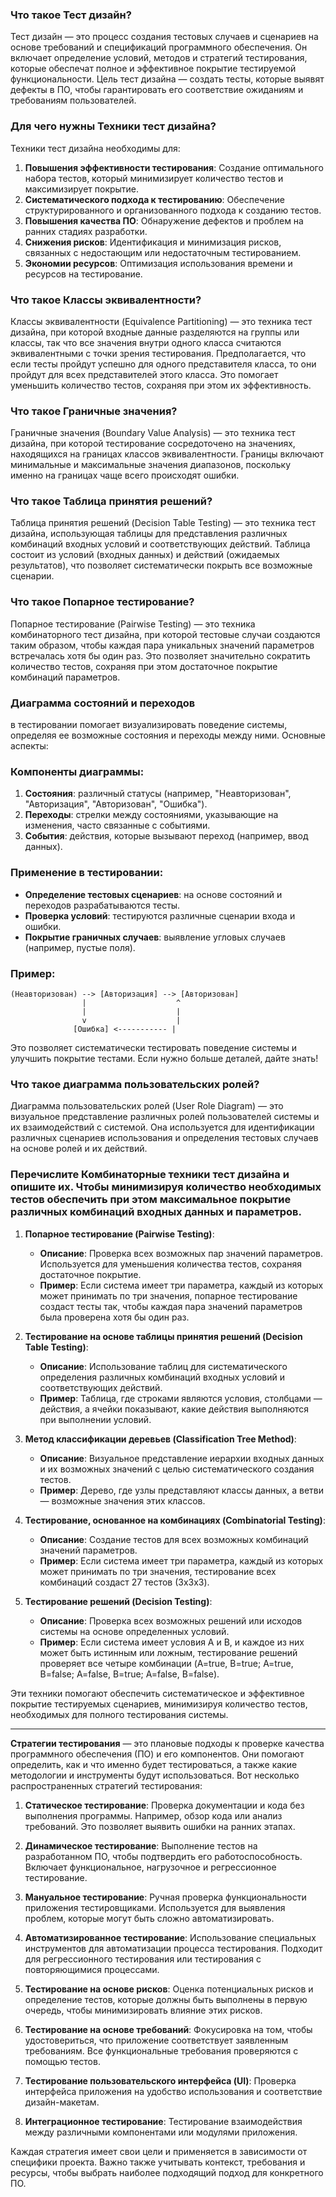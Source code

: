 ### Что такое Тест дизайн?

Тест дизайн — это процесс создания тестовых случаев и сценариев на основе требований и спецификаций программного обеспечения. Он включает определение условий, методов и стратегий тестирования, которые обеспечат полное и эффективное покрытие тестируемой функциональности. Цель тест дизайна — создать тесты, которые выявят дефекты в ПО, чтобы гарантировать его соответствие ожиданиям и требованиям пользователей.

### Для чего нужны Техники тест дизайна?

Техники тест дизайна необходимы для:
1. **Повышения эффективности тестирования**: Создание оптимального набора тестов, который минимизирует количество тестов и максимизирует покрытие.
2. **Систематического подхода к тестированию**: Обеспечение структурированного и организованного подхода к созданию тестов.
3. **Повышения качества ПО**: Обнаружение дефектов и проблем на ранних стадиях разработки.
4. **Снижения рисков**: Идентификация и минимизация рисков, связанных с недостающим или недостаточным тестированием.
5. **Экономии ресурсов**: Оптимизация использования времени и ресурсов на тестирование.

### Что такое Классы эквивалентности?

Классы эквивалентности (Equivalence Partitioning) — это техника тест дизайна, при которой входные данные разделяются на группы или классы, так что все значения внутри одного класса считаются эквивалентными с точки зрения тестирования. Предполагается, что если тесты пройдут успешно для одного представителя класса, то они пройдут для всех представителей этого класса. Это помогает уменьшить количество тестов, сохраняя при этом их эффективность.

### Что такое Граничные значения?

Граничные значения (Boundary Value Analysis) — это техника тест дизайна, при которой тестирование сосредоточено на значениях, находящихся на границах классов эквивалентности. Границы включают минимальные и максимальные значения диапазонов, поскольку именно на границах чаще всего происходят ошибки.

### Что такое Таблица принятия решений?

Таблица принятия решений (Decision Table Testing) — это техника тест дизайна, использующая таблицы для представления различных комбинаций входных условий и соответствующих действий. Таблица состоит из условий (входных данных) и действий (ожидаемых результатов), что позволяет систематически покрыть все возможные сценарии.

### Что такое Попарное тестирование?

Попарное тестирование (Pairwise Testing) — это техника комбинаторного тест дизайна, при которой тестовые случаи создаются таким образом, чтобы каждая пара уникальных значений параметров встречалась хотя бы один раз. Это позволяет значительно сократить количество тестов, сохраняя при этом достаточное покрытие комбинаций параметров.

### Диаграмма состояний и переходов 
в тестировании помогает визуализировать поведение системы, определяя ее возможные состояния и переходы между ними. Основные аспекты:

### Компоненты диаграммы:
1. **Состояния**: различный статусы (например, "Неавторизован", "Авторизация", "Авторизован", "Ошибка").
2. **Переходы**: стрелки между состояниями, указывающие на изменения, часто связанные с событиями.
3. **События**: действия, которые вызывают переход (например, ввод данных).

### Применение в тестировании:
- **Определение тестовых сценариев**: на основе состояний и переходов разрабатываются тесты.
- **Проверка условий**: тестируются различные сценарии входа и ошибки.
- **Покрытие граничных случаев**: выявление угловых случаев (например, пустые поля).

### Пример:

```
(Неавторизован) --> [Авторизация] --> [Авторизован]
                |                    ^
                |                    |
                v                    |
              [Ошибка] <----------- |
```

Это позволяет систематически тестировать поведение системы и улучшить покрытие тестами. Если нужно больше деталей, дайте знать!

### Что такое диаграмма пользовательских ролей?

Диаграмма пользовательских ролей (User Role Diagram) — это визуальное представление различных ролей пользователей системы и их взаимодействий с системой. Она используется для идентификации различных сценариев использования и определения тестовых случаев на основе ролей и их действий.

### Перечислите Комбинаторные техники тест дизайна и опишите их. Чтобы минимизируя количество необходимых тестов обеспечить при этом максимальное покрытие различных комбинаций входных данных и параметров.

1. **Попарное тестирование (Pairwise Testing)**:
   - **Описание**: Проверка всех возможных пар значений параметров. Используется для уменьшения количества тестов, сохраняя достаточное покрытие.
   - **Пример**: Если система имеет три параметра, каждый из которых может принимать по три значения, попарное тестирование создаст тесты так, чтобы каждая пара значений параметров была проверена хотя бы один раз.

2. **Тестирование на основе таблицы принятия решений (Decision Table Testing)**:
   - **Описание**: Использование таблиц для систематического определения различных комбинаций входных условий и соответствующих действий.
   - **Пример**: Таблица, где строками являются условия, столбцами — действия, а ячейки показывают, какие действия выполняются при выполнении условий.

3. **Метод классификации деревьев (Classification Tree Method)**:
   - **Описание**: Визуальное представление иерархии входных данных и их возможных значений с целью систематического создания тестов.
   - **Пример**: Дерево, где узлы представляют классы данных, а ветви — возможные значения этих классов.

4. **Тестирование, основанное на комбинациях (Combinatorial Testing)**:
   - **Описание**: Создание тестов для всех возможных комбинаций значений параметров.
   - **Пример**: Если система имеет три параметра, каждый из которых может принимать по три значения, тестирование всех комбинаций создаст 27 тестов (3x3x3).

5. **Тестирование решений (Decision Testing)**:
   - **Описание**: Проверка всех возможных решений или исходов системы на основе определенных условий.
   - **Пример**: Если система имеет условия A и B, и каждое из них может быть истинным или ложным, тестирование решений проверяет все четыре комбинации (A=true, B=true; A=true, B=false; A=false, B=true; A=false, B=false).

Эти техники помогают обеспечить систематическое и эффективное покрытие тестируемых сценариев, минимизируя количество тестов, необходимых для полного тестирования системы.


_____________________________

 **Стратегии тестирования** — это плановые подходы к проверке качества программного обеспечения (ПО) и его компонентов. Они помогают определить, как и что именно будет тестироваться, а также какие методологии и инструменты будут использоваться. Вот несколько распространенных стратегий тестирования:

1. **Статическое тестирование**: Проверка документации и кода без выполнения программы. Например, обзор кода или анализ требований. Это позволяет выявить ошибки на ранних этапах.

2. **Динамическое тестирование**: Выполнение тестов на разработанном ПО, чтобы подтвердить его работоспособность. Включает функциональное, нагрузочное и регрессионное тестирование.

3. **Мануальное тестирование**: Ручная проверка функциональности приложения тестировщиками. Используется для выявления проблем, которые могут быть сложно автоматизировать.

4. **Автоматизированное тестирование**: Использование специальных инструментов для автоматизации процесса тестирования. Подходит для регрессионного тестирования или тестирования с повторяющимися процессами.

5. **Тестирование на основе рисков**: Оценка потенциальных рисков и определение тестов, которые должны быть выполнены в первую очередь, чтобы минимизировать влияние этих рисков.

6. **Тестирование на основе требований**: Фокусировка на том, чтобы удостовериться, что приложение соответствует заявленным требованиям. Все функциональные требования проверяются с помощью тестов.

7. **Тестирование пользовательского интерфейса (UI)**: Проверка интерфейса приложения на удобство использования и соответствие дизайн-макетам.

8. **Интеграционное тестирование**: Тестирование взаимодействия между различными компонентами или модулями приложения.

Каждая стратегия имеет свои цели и применяется в зависимости от специфики проекта. Важно также учитывать контекст, требования и ресурсы, чтобы выбрать наиболее подходящий подход для конкретного ПО. 

